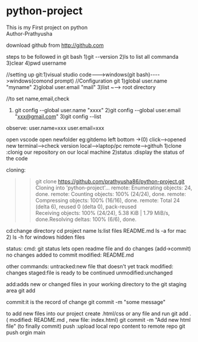 # python-project
This is my First project on python
<br>
Author-Prathyusha

download github from http://github.com 

steps to be followed in git bash 
1)git --version
2)ls to list all commanda
3)clear
4)pwd username

//setting up git:1)visual studio code--->windows(git bash)---->windows(comond prompt)
//Configuration git
1)global user.name "myname"
2)global user.email "mail"
3)list
~--> root directory

//to set name,email,check

1) git config --global user.name "xxxx"
2)git config --global user.email "xxx@gmail.com"
3)git config --list

observe:
user.name=xxx
user.email=xxx

open vscode 
open newfolder eg:gitdemo
left bottom ->(0) click-->opened new terminal-->check version 
local-->laptop/pc
remote-->githuh
1)clone :clonig our repository on our local machine
2)status  :display the status of the code

cloning:
 >>git clone https://github.com/prathyusha86/python-project.git
Cloning into 'python-project'...
remote: Enumerating objects: 24, done.
remote: Counting objects: 100% (24/24), done.
remote: Compressing objects: 100% (16/16), done.
remote: Total 24 (delta 6), reused 0 (delta 0), pack-reused  
Receiving objects: 100% (24/24), 5.38 KiB | 1.79 MiB/s, done.Resolving deltas: 100% (6/6), done.

cd:change directory cd project name
ls:list files  README.md
ls -a  for mac 2) ls -h for windows  hidden files

status: 
cmd: git status lets open readme file and do changes
(add->commit) 
no changes added to commit
 modified:   README.md

 other commands:
 untracked:new file that doesn't yet track
 modified: changes
 staged:file is ready to be continued
 unmodified:unchanged

 add:adds new or changed files in your working directory to the git staging area
 git add<file-name>

 commit:it is the record of change
 git commit -m "some message"

 to add new files into our project create .html/css or any file and run
 git add . ( modified:   README.md  , new file:   index.html)
 git commit -m "Add new html file" (to finally commit)
 push :upload local repo content to remote repo
 git push orgin main
 







